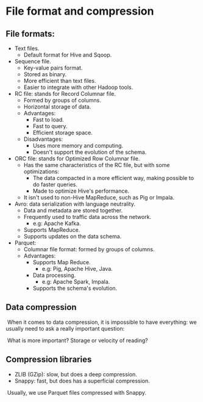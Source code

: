 # File format and compression

## File formats:

- Text files.
    - Default format for Hive and Sqoop.
- Sequence file.
    - Key-value pairs format.
    - Stored as binary.
    - More efficient than text files.
    - Easier to integrate with other Hadoop tools.
- RC file: stands for Record Columnar file.
    - Formed by groups of columns.
    - Horizontal storage of data.
    - Advantages:
        - Fast to load.
        - Fast to query.
        - Efficient storage space.
    - Disadvantages:
        - Uses more memory and computing.
        - Doesn't support the evolution of the schema.
- ORC file: stands for Optimized Row Columnar file.
    - Has the same characteristics of the RC file, but with some optimizations:
        - The data compacted in a more efficient way, making possible to do faster queries.
        - Made to optimize Hive's performance.
    - It isn't used to non-Hive MapReduce, such as Pig or Impala.
- Avro: data serialization with language neutrality.
    - Data and metadata are stored together.
    - Frequently used to traffic data across the network.
        - e.g: Apache Kafka.
    - Supports MapReduce.
    - Supports updates on the data schema.
- Parquet:
    - Columnar file format: formed by groups of columns.
    - Advantages:
        - Supports Map Reduce.
            - e.g: Pig, Apache Hive, Java.
        - Data processing.
            - e.g: Apache Spark, Impala.
        - Supports the schema's evolution.

## Data compression

​	When it comes to data compression, it is impossible to have everything: we usually need to ask a really important question:

​	What is more important? Storage or velocity of reading?

## Compression libraries

- ZLIB (GZip): slow, but does a deep compression.
- Snappy: fast, but does has a superficial compression.

​	Usually, we use Parquet files compressed with Snappy.
